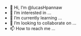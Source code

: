 - 👋 Hi, I’m @lucasHpannaw
- 👀 I’m interested in ...
- 🌱 I’m currently learning ...
- 💞️ I’m looking to collaborate on ...
- 📫 How to reach me ...

<!---
lucasHpannaw/lucasHpannaw is a ✨ special ✨ repository because its `README.md` (this file) appears on your GitHub profile.
You can click the Preview link to take a look at your changes.
--->
